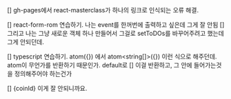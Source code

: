 [] gh-pages에서 react-masterclass가 하나의 링크로 인식되는 오류 해결.

[] react-form-rom 연습하기. 나는 event를 한꺼번에 출력하고 싶은데 그게 잘 안됨
[] 그리고 나는 그냥 새로운 객체 하나 만들어서 그걸로 setToDOs를 바꾸어주려고 했는데 그게 안되던데.

[] typescript 연습하기. atom({}) 에서 atom<string[]>({}) 이런 식으로 해주던데.
atom이 무언가를 반환하기 때문인가. default로 [] 이걸 반환하고, 그 안에 들어가는것을 정의해주어야 하는건가

[] {coinId} 이게 잘 안되니까요.
